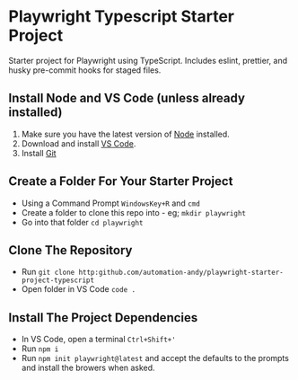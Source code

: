 # Playwright Typescript Starter Project

Starter project for Playwright using TypeScript.  Includes eslint, prettier, and husky pre-commit hooks for staged files.

## Install Node and VS Code (unless already installed)
1. Make sure you have the latest version of [Node](https://nodejs.org/en/download) installed.
2. Download and install [VS Code](https://code.visualstudio.com/download).
3. Install [Git](https://git-scm.com/book/en/v2/Getting-Started-Installing-Git)

## Create a Folder For Your Starter Project
* Using a Command Prompt `WindowsKey+R` and `cmd`
* Create a folder to clone this repo into - eg; `mkdir playwright`
* Go into that folder `cd playwright`

## Clone The Repository
* Run `git clone http:github.com/automation-andy/playwright-starter-project-typescript`
* Open folder in VS Code `code .`

## Install The Project Dependencies
* In VS Code, open a terminal `Ctrl+Shift+'`
* Run `npm i`
* Run `npm init playwright@latest` and accept the defaults to the prompts and install the browers when asked.

